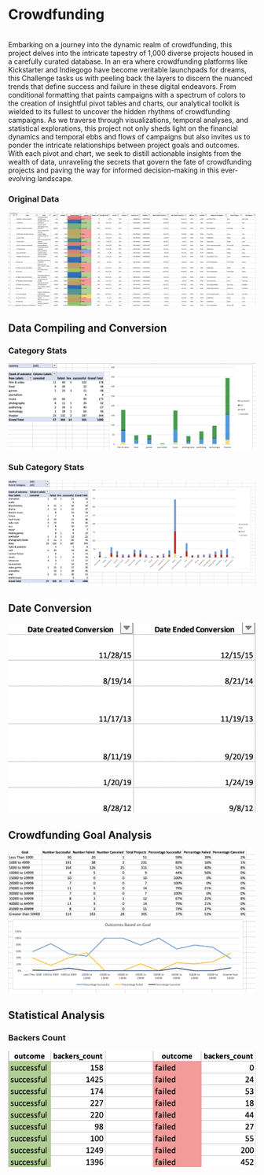 # Crowdfunding
<br/>
Embarking on a journey into the dynamic realm of crowdfunding, this project delves into the intricate tapestry of 1,000 diverse projects housed in a carefully curated database. In an era where crowdfunding platforms like Kickstarter and Indiegogo have become veritable launchpads for dreams, this Challenge tasks us with peeling back the layers to discern the nuanced trends that define success and failure in these digital endeavors. From conditional formatting that paints campaigns with a spectrum of colors to the creation of insightful pivot tables and charts, our analytical toolkit is wielded to its fullest to uncover the hidden rhythms of crowdfunding campaigns. As we traverse through visualizations, temporal analyses, and statistical explorations, this project not only sheds light on the financial dynamics and temporal ebbs and flows of campaigns but also invites us to ponder the intricate relationships between project goals and outcomes. With each pivot and chart, we seek to distill actionable insights from the wealth of data, unraveling the secrets that govern the fate of crowdfunding projects and paving the way for informed decision-making in this ever-evolving landscape.

### Original Data

![](https://github.com/TraceyGeneau/Module-1-Challenge-Excel/blob/main/Images/FullTable.PNG)

## Data Compiling and Conversion

### Category Stats

![](https://github.com/TraceyGeneau/Module-1-Challenge-Excel/blob/main/Images/CategoryStats.PNG)

### Sub Category Stats

![](https://github.com/TraceyGeneau/Module-1-Challenge-Excel/blob/main/Images/SubcategoryStats.PNG)

## Date Conversion

![](https://github.com/TraceyGeneau/Module-1-Challenge-Excel/blob/main/Images/DateConversion.PNG)

## Crowdfunding Goal Analysis


![](https://github.com/TraceyGeneau/Module-1-Challenge-Excel/blob/main/Images/GoalOutcomes.PNG)

## Statistical Analysis

### Backers Count

![](https://github.com/TraceyGeneau/Module-1-Challenge-Excel/blob/main/Images/backers01.png)

